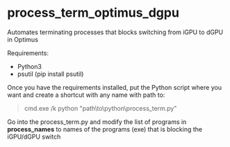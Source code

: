 # process_term_optimus_dgpu
Automates terminating processes that blocks switching from iGPU to dGPU in Optimus

Requirements:
- Python3
- psutil (pip install psutil)

Once you have the requirements installed, put the Python script where you want and create a shortcut with any name with path to:
> cmd.exe /k python "path\to\python\process_term.py"


Go into the process_term.py and modify the list of programs in **process_names** to names of the programs (exe) that is blocking the iGPU/dGPU switch
